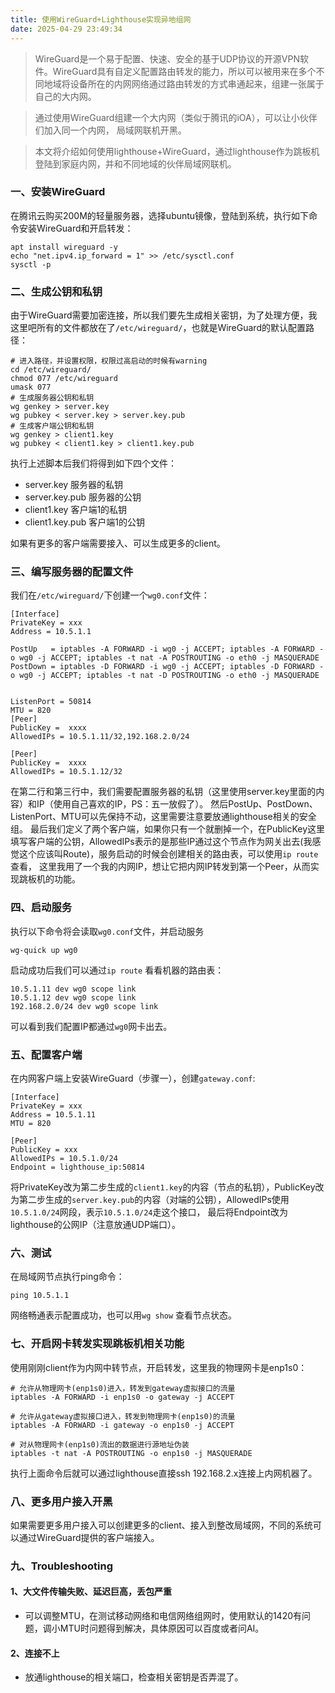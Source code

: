 ```yaml
---
title: 使用WireGuard+Lighthouse实现异地组网
date: 2025-04-29 23:49:34
---
```


> WireGuard是一个易于配置、快速、安全的基于UDP协议的开源VPN软件。WireGuard具有自定义配置路由转发的能力，所以可以被用来在多个不同地域将设备所在的内网网络通过路由转发的方式串通起来，组建一张属于自己的大内网。

> 通过使用WireGuard组建一个大内网（类似于腾讯的iOA），可以让小伙伴们加入同一个内网， 局域网联机开黑。

> 本文将介绍如何使用lighthouse+WireGuard，通过lighthouse作为跳板机登陆到家庭内网，并和不同地域的伙伴局域网联机。

### 一、安装WireGuard
在腾讯云购买200M的轻量服务器，选择ubuntu镜像，登陆到系统，执行如下命令安装WireGuard和开启转发：
```shell
apt install wireguard -y
echo "net.ipv4.ip_forward = 1" >> /etc/sysctl.conf
sysctl -p
```

### 二、生成公钥和私钥
由于WireGuard需要加密连接，所以我们要先生成相关密钥，为了处理方便，我这里吧所有的文件都放在了`/etc/wireguard/`，也就是WireGuard的默认配置路径：
```shell
# 进入路径，并设置权限，权限过高启动的时候有warning
cd /etc/wireguard/
chmod 077 /etc/wireguard
umask 077
# 生成服务器公钥和私钥
wg genkey > server.key
wg pubkey < server.key > server.key.pub
# 生成客户端公钥和私钥
wg genkey > client1.key
wg pubkey < client1.key > client1.key.pub
```

执行上述脚本后我们将得到如下四个文件：
- server.key 服务器的私钥
- server.key.pub 服务器的公钥
- client1.key 客户端1的私钥
- client1.key.pub 客户端1的公钥

如果有更多的客户端需要接入、可以生成更多的client。

### 三、编写服务器的配置文件
我们在`/etc/wireguard/`下创建一个`wg0.conf`文件：
```text
[Interface]
PrivateKey = xxx 
Address = 10.5.1.1 

PostUp   = iptables -A FORWARD -i wg0 -j ACCEPT; iptables -A FORWARD -o wg0 -j ACCEPT; iptables -t nat -A POSTROUTING -o eth0 -j MASQUERADE
PostDown = iptables -D FORWARD -i wg0 -j ACCEPT; iptables -D FORWARD -o wg0 -j ACCEPT; iptables -t nat -D POSTROUTING -o eth0 -j MASQUERADE


ListenPort = 50814 
MTU = 820
[Peer]
PublicKey =  xxxx
AllowedIPs = 10.5.1.11/32,192.168.2.0/24

[Peer]
PublicKey =  xxxx
AllowedIPs = 10.5.1.12/32
```
在第二行和第三行中，我们需要配置服务器的私钥（这里使用server.key里面的内容）和IP（使用自己喜欢的IP，PS：五一放假了）。
然后PostUp、PostDown、ListenPort、MTU可以先保持不动，这里需要注意要放通lighthouse相关的安全组。
最后我们定义了两个客户端，如果你只有一个就删掉一个，在PublicKey这里填写客户端的公钥，AllowedIPs表示的是那些IP通过这个节点作为网关出去(我感觉这个应该叫Route)，服务启动的时候会创建相关的路由表，可以使用`ip route` 查看， 这里我用了一个我的内网IP，想让它把内网IP转发到第一个Peer，从而实现跳板机的功能。

### 四、启动服务
执行以下命令将会读取`wg0.conf`文件，并启动服务
```shell
wg-quick up wg0
```
启动成功后我们可以通过`ip route` 看看机器的路由表：
```shell
10.5.1.11 dev wg0 scope link 
10.5.1.12 dev wg0 scope link 
192.168.2.0/24 dev wg0 scope link
```
可以看到我们配置IP都通过`wg0`网卡出去。

### 五、配置客户端
在内网客户端上安装WireGuard（步骤一），创建`gateway.conf`:
```text
[Interface]
PrivateKey = xxx
Address = 10.5.1.11 
MTU = 820

[Peer]
PublicKey = xxx
AllowedIPs = 10.5.1.0/24 
Endpoint = lighthouse_ip:50814 
```
将PrivateKey改为第二步生成的`client1.key`的内容（节点的私钥），PublicKey改为第二步生成的`server.key.pub`的内容（对端的公钥），AllowedIPs使用`10.5.1.0/24`网段，表示`10.5.1.0/24`走这个接口， 最后将Endpoint改为lighthouse的公网IP（注意放通UDP端口）。

### 六、测试
在局域网节点执行ping命令：
```text
ping 10.5.1.1
```
网络畅通表示配置成功，也可以用`wg show` 查看节点状态。

### 七、开启网卡转发实现跳板机相关功能
使用刚刚client作为内网中转节点，开启转发，这里我的物理网卡是enp1s0：
```shell
# 允许从物理网卡(enp1s0)进入，转发到gateway虚拟接口的流量
iptables -A FORWARD -i enp1s0 -o gateway -j ACCEPT

# 允许从gateway虚拟接口进入，转发到物理网卡(enp1s0)的流量
iptables -A FORWARD -i gateway -o enp1s0 -j ACCEPT

# 对从物理网卡(enp1s0)流出的数据进行源地址伪装
iptables -t nat -A POSTROUTING -o enp1s0 -j MASQUERADE
```
执行上面命令后就可以通过lighthouse直接ssh 192.168.2.x连接上内网机器了。

### 八、更多用户接入开黑
如果需要更多用户接入可以创建更多的client、接入到整改局域网，不同的系统可以通过WireGuard提供的客户端接入。

### 九、Troubleshooting
#### 1、大文件传输失败、延迟巨高，丢包严重
- 可以调整MTU，在测试移动网络和电信网络组网时，使用默认的1420有问题，调小MTU时问题得到解决，具体原因可以百度或者问AI。
#### 2、连接不上
- 放通lighthouse的相关端口，检查相关密钥是否弄混了。





















